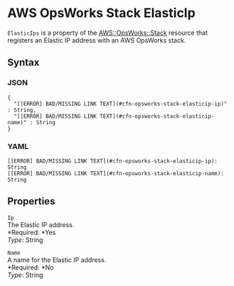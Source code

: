 # AWS OpsWorks Stack ElasticIp<a name="aws-properties-opsworks-stack-elasticip"></a>

`ElasticIps` is a property of the [AWS::OpsWorks::Stack](aws-resource-opsworks-stack.md) resource that registers an Elastic IP address with an AWS OpsWorks stack\.

## Syntax<a name="aws-properties-opsworks-stack-elasticip-syntax"></a>

### JSON<a name="aws-properties-opsworks-stack-elasticip-syntax.json"></a>

```
{
  "[[ERROR] BAD/MISSING LINK TEXT](#cfn-opsworks-stack-elasticip-ip)" : String,
  "[[ERROR] BAD/MISSING LINK TEXT](#cfn-opsworks-stack-elasticip-name)" : String
}
```

### YAML<a name="aws-properties-opsworks-stack-elasticip-syntax.yaml"></a>

```
[[ERROR] BAD/MISSING LINK TEXT](#cfn-opsworks-stack-elasticip-ip): String
[[ERROR] BAD/MISSING LINK TEXT](#cfn-opsworks-stack-elasticip-name): String
```

## Properties<a name="aws-properties-opsworks-stack-elasticip-properties"></a>

`Ip`  
The Elastic IP address\.  
*Required: *Yes  
*Type*: String

`Name`  
A name for the Elastic IP address\.  
*Required: *No  
*Type*: String